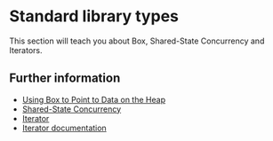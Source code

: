 # Standard library types

This section will teach you about Box, Shared-State Concurrency and Iterators.

## Further information

- [Using Box to Point to Data on the Heap](https://doc.rust-lang.org/book/ch15-01-box.html)
- [Shared-State Concurrency](https://doc.rust-lang.org/book/ch16-03-shared-state.html)
- [Iterator](https://doc.rust-lang.org/book/ch13-02-iterators.html)
- [Iterator documentation](https://doc.rust-lang.org/stable/std/iter/)
